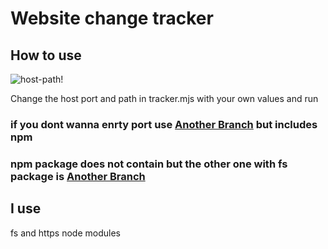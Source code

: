 # Website change tracker

## How to use
![host-path!](https://i.hizliresim.com/1uni11g.png)

Change the host port and path in tracker.mjs with your own values ​​and run

### if you dont wanna enrty port use [Another Branch](https://github.com/CilginSinek/Website-change-tracker/tree/tracker-but-npm) but includes npm
### npm package does not contain but the other one with fs package is [Another Branch](https://github.com/CilginSinek/Website-change-tracker/tree/tracker-for-web)

## I use
fs and https node modules
